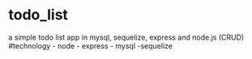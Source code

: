 # todo_list
a simple todo list app in mysql, sequelize, express and node.js (CRUD) 
    #technology
	- node
	- express
	- mysql
	-sequelize
